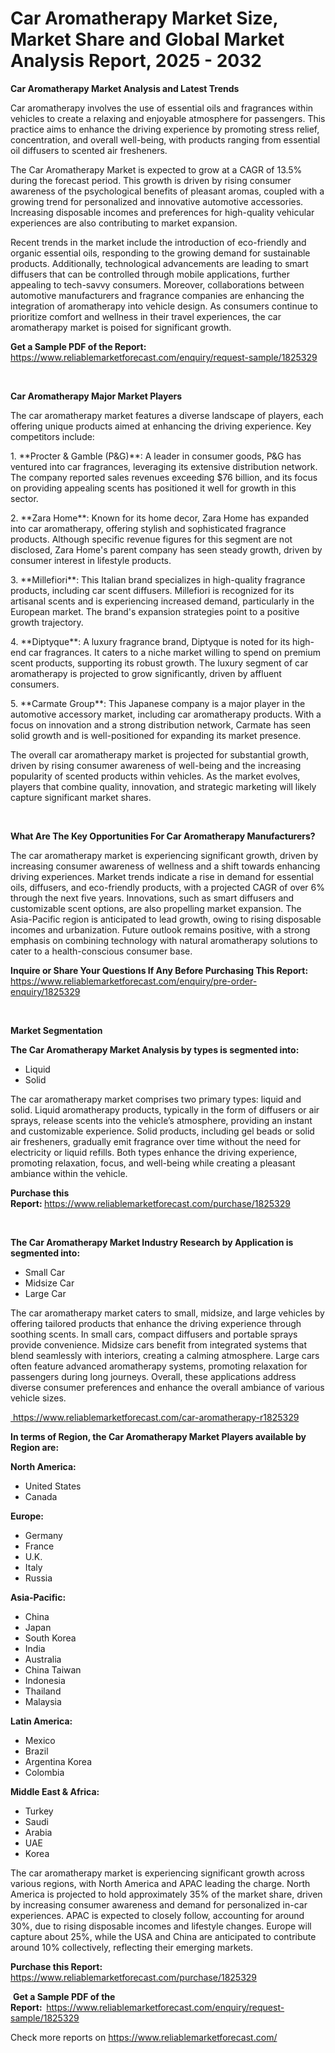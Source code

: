 <p><h1>Car Aromatherapy Market Size, Market Share and Global Market Analysis Report, 2025 - 2032</h1></p><p><strong>Car Aromatherapy Market Analysis and Latest Trends</strong></p>
<p><p>Car aromatherapy involves the use of essential oils and fragrances within vehicles to create a relaxing and enjoyable atmosphere for passengers. This practice aims to enhance the driving experience by promoting stress relief, concentration, and overall well-being, with products ranging from essential oil diffusers to scented air fresheners.</p><p>The Car Aromatherapy Market is expected to grow at a CAGR of 13.5% during the forecast period. This growth is driven by rising consumer awareness of the psychological benefits of pleasant aromas, coupled with a growing trend for personalized and innovative automotive accessories. Increasing disposable incomes and preferences for high-quality vehicular experiences are also contributing to market expansion. </p><p>Recent trends in the market include the introduction of eco-friendly and organic essential oils, responding to the growing demand for sustainable products. Additionally, technological advancements are leading to smart diffusers that can be controlled through mobile applications, further appealing to tech-savvy consumers. Moreover, collaborations between automotive manufacturers and fragrance companies are enhancing the integration of aromatherapy into vehicle design. As consumers continue to prioritize comfort and wellness in their travel experiences, the car aromatherapy market is poised for significant growth.</p></p>
<p><strong>Get a Sample PDF of the Report:&nbsp;</strong> <a href="https://www.reliablemarketforecast.com/enquiry/request-sample/1825329?utm_campaign=3324&utm_medium=2&utm_source=Github&utm_content=ia&utm_term=04042025&utm_id=car-aromatherapy">https://www.reliablemarketforecast.com/enquiry/request-sample/1825329</a></p>
<p>&nbsp;</p>
<p><strong>Car Aromatherapy Major Market Players</strong></p>
<p><p>The car aromatherapy market features a diverse landscape of players, each offering unique products aimed at enhancing the driving experience. Key competitors include:</p><p>1. **Procter & Gamble (P&G)**: A leader in consumer goods, P&G has ventured into car fragrances, leveraging its extensive distribution network. The company reported sales revenues exceeding $76 billion, and its focus on providing appealing scents has positioned it well for growth in this sector.</p><p>2. **Zara Home**: Known for its home decor, Zara Home has expanded into car aromatherapy, offering stylish and sophisticated fragrance products. Although specific revenue figures for this segment are not disclosed, Zara Home's parent company has seen steady growth, driven by consumer interest in lifestyle products.</p><p>3. **Millefiori**: This Italian brand specializes in high-quality fragrance products, including car scent diffusers. Millefiori is recognized for its artisanal scents and is experiencing increased demand, particularly in the European market. The brand's expansion strategies point to a positive growth trajectory.</p><p>4. **Diptyque**: A luxury fragrance brand, Diptyque is noted for its high-end car fragrances. It caters to a niche market willing to spend on premium scent products, supporting its robust growth. The luxury segment of car aromatherapy is projected to grow significantly, driven by affluent consumers.</p><p>5. **Carmate Group**: This Japanese company is a major player in the automotive accessory market, including car aromatherapy products. With a focus on innovation and a strong distribution network, Carmate has seen solid growth and is well-positioned for expanding its market presence.</p><p>The overall car aromatherapy market is projected for substantial growth, driven by rising consumer awareness of well-being and the increasing popularity of scented products within vehicles. As the market evolves, players that combine quality, innovation, and strategic marketing will likely capture significant market shares.</p></p>
<p>&nbsp;</p>
<p><strong>What Are The Key Opportunities For Car Aromatherapy Manufacturers?</strong></p>
<p><p>The car aromatherapy market is experiencing significant growth, driven by increasing consumer awareness of wellness and a shift towards enhancing driving experiences. Market trends indicate a rise in demand for essential oils, diffusers, and eco-friendly products, with a projected CAGR of over 6% through the next five years. Innovations, such as smart diffusers and customizable scent options, are also propelling market expansion. The Asia-Pacific region is anticipated to lead growth, owing to rising disposable incomes and urbanization. Future outlook remains positive, with a strong emphasis on combining technology with natural aromatherapy solutions to cater to a health-conscious consumer base.</p></p>
<p><strong>Inquire or Share Your Questions If Any Before Purchasing This Report:</strong> <a href="https://www.reliablemarketforecast.com/enquiry/pre-order-enquiry/1825329?utm_campaign=3324&utm_medium=2&utm_source=Github&utm_content=ia&utm_term=04042025&utm_id=car-aromatherapy">https://www.reliablemarketforecast.com/enquiry/pre-order-enquiry/1825329</a></p>
<p>&nbsp;</p>
<p><strong>Market Segmentation</strong></p>
<p><strong>The Car Aromatherapy Market Analysis by types is segmented into:</strong></p>
<p><ul><li>Liquid</li><li>Solid</li></ul></p>
<p><p>The car aromatherapy market comprises two primary types: liquid and solid. Liquid aromatherapy products, typically in the form of diffusers or air sprays, release scents into the vehicle’s atmosphere, providing an instant and customizable experience. Solid products, including gel beads or solid air fresheners, gradually emit fragrance over time without the need for electricity or liquid refills. Both types enhance the driving experience, promoting relaxation, focus, and well-being while creating a pleasant ambiance within the vehicle.</p></p>
<p><strong>Purchase this Report:&nbsp;</strong><a href="https://www.reliablemarketforecast.com/purchase/1825329?utm_campaign=3324&utm_medium=2&utm_source=Github&utm_content=ia&utm_term=04042025&utm_id=car-aromatherapy">https://www.reliablemarketforecast.com/purchase/1825329</a></p>
<p>&nbsp;</p>
<p><strong>The Car Aromatherapy Market Industry Research by Application is segmented into:</strong></p>
<p><ul><li>Small Car</li><li>Midsize Car</li><li>Large Car</li></ul></p>
<p><p>The car aromatherapy market caters to small, midsize, and large vehicles by offering tailored products that enhance the driving experience through soothing scents. In small cars, compact diffusers and portable sprays provide convenience. Midsize cars benefit from integrated systems that blend seamlessly with interiors, creating a calming atmosphere. Large cars often feature advanced aromatherapy systems, promoting relaxation for passengers during long journeys. Overall, these applications address diverse consumer preferences and enhance the overall ambiance of various vehicle sizes.</p></p>
<p><a href="https://www.reliablemarketforecast.com/car-aromatherapy-r1825329?utm_campaign=3324&utm_medium=2&utm_source=Github&utm_content=ia&utm_term=04042025&utm_id=car-aromatherapy">&nbsp;https://www.reliablemarketforecast.com/car-aromatherapy-r1825329</a></p>
<p><strong>In terms of Region, the Car Aromatherapy Market Players available by Region are:</strong></p>
<p>
    <p> <strong> North America: </strong>
        <ul>
            <li>United States</li>
            <li>Canada</li>
        </ul>
        </p> 
    <p> <strong> Europe: </strong>
        <ul>
            <li>Germany</li>
            <li>France</li>
            <li>U.K.</li>
            <li>Italy</li>
            <li>Russia</li>
        </ul>
        </p> 
    <p> <strong> Asia-Pacific: </strong>
        <ul>
            <li>China</li>
            <li>Japan</li>
            <li>South Korea</li>
            <li>India</li>
            <li>Australia</li>
            <li>China Taiwan</li>
            <li>Indonesia</li>
            <li>Thailand</li>
            <li>Malaysia</li>
        </ul>
        </p> 
    <p> <strong> Latin America: </strong>
        <ul>
            <li>Mexico</li>
            <li>Brazil</li>
            <li>Argentina Korea</li>
            <li>Colombia</li>
        </ul>
        </p> 
    <p> <strong> Middle East & Africa: </strong>
        <ul>
            <li>Turkey</li>
            <li>Saudi</li>
            <li>Arabia</li>
            <li>UAE</li>
            <li>Korea</li>
        </ul>
    </p>
    </p>
<p><p>The car aromatherapy market is experiencing significant growth across various regions, with North America and APAC leading the charge. North America is projected to hold approximately 35% of the market share, driven by increasing consumer awareness and demand for personalized in-car experiences. APAC is expected to closely follow, accounting for around 30%, due to rising disposable incomes and lifestyle changes. Europe will capture about 25%, while the USA and China are anticipated to contribute around 10% collectively, reflecting their emerging markets.</p></p>
<p><strong>Purchase this Report: </strong><a href="https://www.reliablemarketforecast.com/purchase/1825329?utm_campaign=3324&utm_medium=2&utm_source=Github&utm_content=ia&utm_term=04042025&utm_id=car-aromatherapy">https://www.reliablemarketforecast.com/purchase/1825329</a></p>
<p>&nbsp;<strong>Get a Sample PDF of the Report:&nbsp;&nbsp;</strong><a href="https://www.reliablemarketforecast.com/enquiry/request-sample/1825329?utm_campaign=3324&utm_medium=2&utm_source=Github&utm_content=ia&utm_term=04042025&utm_id=car-aromatherapy">https://www.reliablemarketforecast.com/enquiry/request-sample/1825329</a></p>
<p><strong></strong></p>
<p>Check more reports on <a href="https://www.reliablemarketforecast.com/?utm_campaign=3324&utm_medium=2&utm_source=Github&utm_content=ia&utm_term=04042025&utm_id=car-aromatherapy">https://www.reliablemarketforecast.com/</a></p>